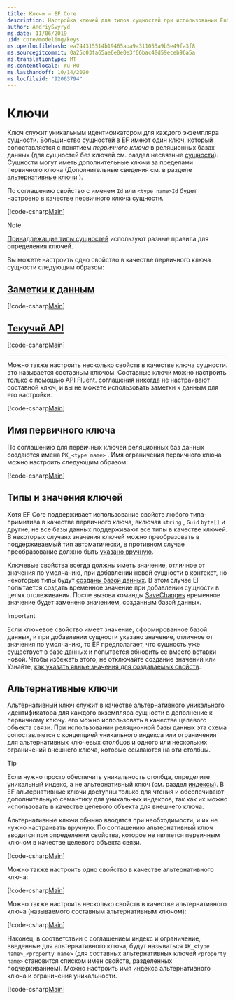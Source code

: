```yaml
---
title: Ключи — EF Core
description: Настройка ключей для типов сущностей при использовании Entity Framework Core
author: AndriySvyryd
ms.date: 11/06/2019
uid: core/modeling/keys
ms.openlocfilehash: ea744315514b19465aba9a311055a9b5e49fa3f8
ms.sourcegitcommit: 0a25c03fa65ae6e0e0e3f66bac48d59eceb96a5a
ms.translationtype: MT
ms.contentlocale: ru-RU
ms.lasthandoff: 10/14/2020
ms.locfileid: "92063794"
---
```

# <a name="keys"></a>Ключи

Ключ служит уникальным идентификатором для каждого экземпляра сущности. Большинство сущностей в EF имеют один ключ, который сопоставляется с понятием *первичного ключа* в реляционных базах данных (для сущностей без ключей см. раздел несвязные [сущности](xref:core/modeling/keyless-entity-types)). Сущности могут иметь дополнительные ключи за пределами первичного ключа (Дополнительные сведения см. в разделе [альтернативные ключи](#alternate-keys) ).

По соглашению свойство с именем `Id` или `<type name>Id` будет настроено в качестве первичного ключа сущности.

[!code-csharp[Main](../../../samples/core/Modeling/Conventions/KeyId.cs?name=KeyId&highlight=3,11)]

> [!NOTE]
> [Принадлежащие типы сущностей](xref:core/modeling/owned-entities) используют разные правила для определения ключей.

Вы можете настроить одно свойство в качестве первичного ключа сущности следующим образом:

## <a name="data-annotations"></a>[Заметки к данным](#tab/data-annotations)

[!code-csharp[Main](../../../samples/core/Modeling/DataAnnotations/KeySingle.cs?name=KeySingle&highlight=3)]

## <a name="fluent-api"></a>[Текучий API](#tab/fluent-api)

[!code-csharp[Main](../../../samples/core/Modeling/FluentAPI/KeySingle.cs?name=KeySingle&highlight=4)]

***

Можно также настроить несколько свойств в качестве ключа сущности. это называется составным ключом. Составные ключи можно настроить только с помощью API Fluent. соглашения никогда не настраивают составной ключ, и вы не можете использовать заметки к данным для его настройки.

[!code-csharp[Main](../../../samples/core/Modeling/FluentAPI/KeyComposite.cs?name=KeyComposite&highlight=4)]

## <a name="primary-key-name"></a>Имя первичного ключа

По соглашению для первичных ключей реляционных баз данных создаются имена `PK_<type name>` . Имя ограничения первичного ключа можно настроить следующим образом:

[!code-csharp[Main](../../../samples/core/Modeling/FluentAPI/KeyName.cs?name=KeyName&highlight=5)]

## <a name="key-types-and-values"></a>Типы и значения ключей

Хотя EF Core поддерживает использование свойств любого типа-примитива в качестве первичного ключа, включая `string` , `Guid` `byte[]` и другие, не все базы данных поддерживают все типы в качестве ключей. В некоторых случаях значения ключей можно преобразовать в поддерживаемый тип автоматически, в противном случае преобразование должно быть [указано вручную](xref:core/modeling/value-conversions).

Ключевые свойства всегда должны иметь значение, отличное от значения по умолчанию, при добавлении новой сущности в контекст, но некоторые типы будут [созданы базой данных](xref:core/modeling/generated-properties). В этом случае EF попытается создать временное значение при добавлении сущности в целях отслеживания. После вызова команды [SaveChanges](/dotnet/api/Microsoft.EntityFrameworkCore.DbContext.SaveChanges) временное значение будет заменено значением, созданным базой данных.

> [!Important]
> Если ключевое свойство имеет значение, сформированное базой данных, и при добавлении сущности указано значение, отличное от значения по умолчанию, то EF предполагает, что сущность уже существует в базе данных и попытается обновить ее вместо вставки новой. Чтобы избежать этого, не отключайте создание значений или Узнайте, [как указать явные значения для создаваемых свойств](xref:core/saving/explicit-values-generated-properties).

## <a name="alternate-keys"></a>Альтернативные ключи

Альтернативный ключ служит в качестве альтернативного уникального идентификатора для каждого экземпляра сущности в дополнение к первичному ключу. его можно использовать в качестве целевого объекта связи. При использовании реляционной базы данных эта схема сопоставляется с концепцией уникального индекса или ограничения для альтернативных ключевых столбцов и одного или нескольких ограничений внешнего ключа, которые ссылаются на эти столбцы.

> [!TIP]
> Если нужно просто обеспечить уникальность столбца, определите уникальный индекс, а не альтернативный ключ (см. раздел [индексы](xref:core/modeling/indexes)). В EF альтернативные ключи доступны только для чтения и обеспечивают дополнительную семантику для уникальных индексов, так как их можно использовать в качестве целевого объекта для внешнего ключа.

Альтернативные ключи обычно вводятся при необходимости, и их не нужно настраивать вручную. По соглашению альтернативный ключ вводится при определении свойства, которое не является первичным ключом в качестве целевого объекта связи.

[!code-csharp[Main](../../../samples/core/Modeling/Conventions/AlternateKey.cs?name=AlternateKey&highlight=12)]

Можно также настроить одно свойство в качестве альтернативного ключа:

[!code-csharp[Main](../../../samples/core/Modeling/FluentAPI/AlternateKeySingle.cs?name=AlternateKeySingle&highlight=4)]

Можно также настроить несколько свойств в качестве альтернативного ключа (называемого составным альтернативным ключом):

[!code-csharp[Main](../../../samples/core/Modeling/FluentAPI/AlternateKeyComposite.cs?name=AlternateKeyComposite&highlight=4)]

Наконец, в соответствии с соглашением индекс и ограничение, введенные для альтернативного ключа, будут называться `AK_<type name>_<property name>` (для составных альтернативных ключей `<property name>` становится списком имен свойств, разделенных подчеркиванием). Можно настроить имя индекса альтернативного ключа и ограничения уникальности.

[!code-csharp[Main](../../../samples/core/Modeling/FluentAPI/AlternateKeyName.cs?name=AlternateKeyName&highlight=5)]
